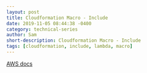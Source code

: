 ```yaml
---
layout: post
title: Cloudformation Macro - Include
date: 2019-11-05 08:44:38 -0400
category: technical-series
author: Sam
short-description: Cloudformation Macro - Include
tags: [cloudformation, include, lambda, macro]
---
```


[AWS docs](https://docs.aws.amazon.com/AWSCloudFormation/latest/UserGuide/template-macros.html)
